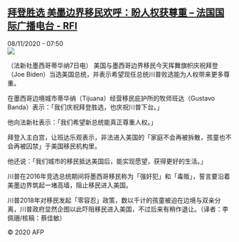 <!--1604822096000-->
[拜登胜选 美墨边界移民欢呼：盼人权获尊重 – 法国国际广播电台 - RFI](http://www.rfi.fr//cn/contenu/20201108-%E6%8B%9C%E7%99%BB%E8%83%9C%E9%80%89-%E7%BE%8E%E5%A2%A8%E8%BE%B9%E7%95%8C%E7%A7%BB%E6%B0%91%E6%AC%A2%E5%91%BC%E7%9B%BC%E4%BA%BA%E6%9D%83%E8%8E%B7%E5%B0%8A%E9%87%8D)
------

<div>08/11/2020 - 07:50</div><img src="https://s.rfi.fr/media/display/33562968-2190-11eb-95b8-005056a98db9/w:310/p:16x9/int0010b.201108145004.jpg"><div class="t-content__body u-clearfix"><p>（法新社墨西哥蒂华纳7日电）    美国与墨西哥边界移民今天挥舞旗帜庆祝拜登（Joe Biden）当选美国总统，并表示希望现任总统川普败选能为人权带来更多尊重。</p><p>    在墨西哥边境城市蒂华纳（Tijuana）经营移民庇护所的牧师班达（Gustavo Banda）表示：「我们庆祝拜登胜选，也庆祝川普下台。」</p><p>    他向法新社表示：「我们希望新总统能真正尊重人权。」</p><p>    拜登入主白宫，让班达乐观表示，非法进入美国的「家庭不会再被拆散，孩童也不会再被囚禁」于美国移民机构里。</p><p>    他还说：「我们城市的移民抵达美国后，能实现愿望，获得更好的生活。」</p><p>    川普在2016年竞选总统期间将墨西哥移民称为「强奸犯」和「毒贩」，誓言要沿着美墨边界筑起一堵高墙，阻止移民进入美国。</p><p>    川普2018年对移民发起「零容忍」政策，数以千计的孩童被迫在边境与双亲分离，川普政府显然企图以此吓阻移民进入美国，不过后来有稍作退让。（译者：李佩珊/核稿：蔡佳敏）</p><p class="t-copyright">© 2020 AFP</p>        </div>
